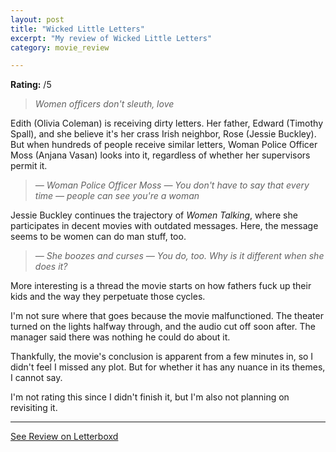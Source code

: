 ```yaml
---
layout: post
title: "Wicked Little Letters"
excerpt: "My review of Wicked Little Letters"
category: movie_review

---
```


**Rating:** /5

<blockquote><i>Women officers don't sleuth, love</i></blockquote>Edith (Olivia Coleman) is receiving dirty letters. Her father, Edward (Timothy Spall), and she believe it's her crass Irish neighbor, Rose (Jessie Buckley). But when hundreds of people receive similar letters, Woman Police Officer Moss (Anjana Vasan) looks into it, regardless of whether her supervisors permit it.

<blockquote><i>— Woman Police Officer Moss
</i><i>— You don't have to say that every time — people can see you're a woman</i></blockquote>Jessie Buckley continues the trajectory of <i>Women Talking</i>, where she participates in decent movies with outdated messages. Here, the message seems to be women can do man stuff, too.

<blockquote><i>— She boozes and curses
</i><i>— You do, too. Why is it different when she does it?</i></blockquote>More interesting is a thread the movie starts on how fathers fuck up their kids and the way they perpetuate those cycles.

I'm not sure where that goes because the movie malfunctioned. The theater turned on the lights halfway through, and the audio cut off soon after. The manager said there was nothing he could do about it.

Thankfully, the movie's conclusion is apparent from a few minutes in, so I didn't feel I missed any plot. But for whether it has any nuance in its themes, I cannot say.

I'm not rating this since I didn't finish it, but I'm also not planning on revisiting it.

<hr>

[See Review on Letterboxd](https://boxd.it/6dXrDn)
